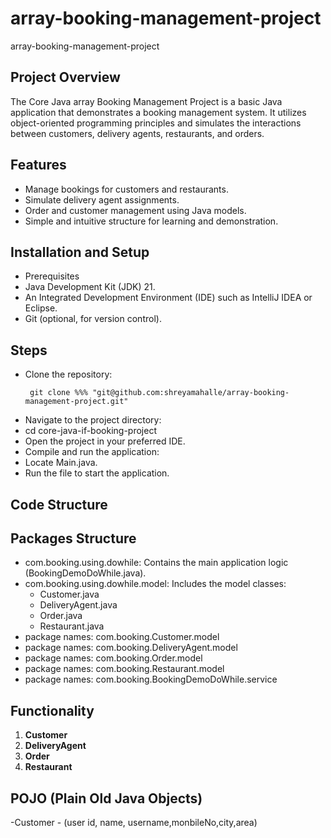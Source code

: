 # array-booking-management-project
array-booking-management-project


## **Project Overview**

The Core Java array Booking Management Project is a basic Java application that demonstrates a booking management system. It utilizes object-oriented programming principles and simulates the interactions between customers, delivery agents, restaurants, and orders.

## **Features**

- Manage bookings for customers and restaurants.
- Simulate delivery agent assignments.
- Order and customer management using Java models.
- Simple and intuitive structure for learning and demonstration.

## **Installation and Setup**
- Prerequisites
- Java Development Kit (JDK) 21.
- An Integrated Development Environment (IDE) such as IntelliJ IDEA or Eclipse.
- Git (optional, for version control).

## **Steps**
- Clone the repository:
  ```shell
   git clone %%% "git@github.com:shreyamahalle/array-booking-management-project.git" 
- Navigate to the project directory:
- cd core-java-if-booking-project
- Open the project in your preferred IDE.
- Compile and run the application:
- Locate Main.java.
- Run the file to start the application.

## **Code Structure**  
## **Packages Structure**
- com.booking.using.dowhile: Contains the main application logic (BookingDemoDoWhile.java).
- com.booking.using.dowhile.model: Includes the model classes:
  - Customer.java
  - DeliveryAgent.java
  - Order.java
  - Restaurant.java
- package names: com.booking.Customer.model
- package names: com.booking.DeliveryAgent.model
- package names: com.booking.Order.model
- package names: com.booking.Restaurant.model
- package names: com.booking.BookingDemoDoWhile.service

## **Functionality**
1. **Customer**
2. **DeliveryAgent**
3. **Order**
4. **Restaurant**

## **POJO (Plain Old Java Objects)**

-Customer - (user id, name, username,monbileNo,city,area)


